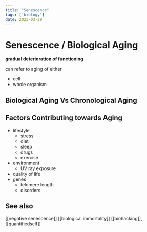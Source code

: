 ```yaml
---
title: "Senescence"
tags: ['biology']
date: 2023-03-29
---
```

# Senescence / Biological Aging

**gradual deterioration of functioning**

can refer to aging of either
- cell 
- whole organism

## Biological Aging Vs Chronological Aging

## Factors Contributing towards Aging
- lifestyle
	- stress
	- diet 
	- sleep 
	- drugs
	- exercise
- environment 
	- UV ray exposure
- quality of life 
- genes 
	- telomere length
	- disorders
## See also
[[negative senescence]]
[[biological immortality]]
[[biohacking]],[[quantifiedself]]

